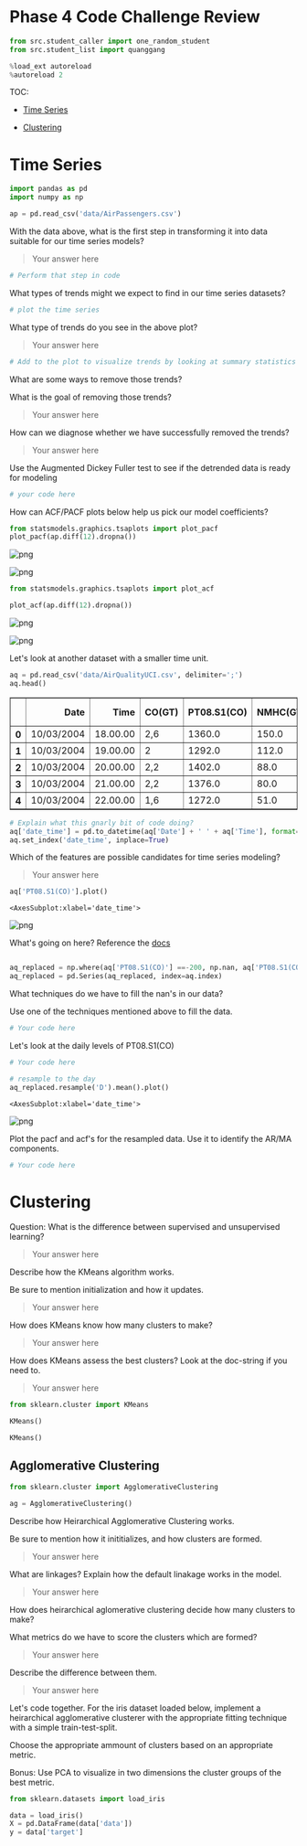 
# Phase 4 Code Challenge Review




```python
from src.student_caller import one_random_student
from src.student_list import quanggang 

%load_ext autoreload
%autoreload 2
```

TOC:

  - [Time Series](#ts)  

  - [Clustering](#clust)
    

<a id='ts'></a>

# Time Series


```python
import pandas as pd
import numpy as np
```


```python
ap = pd.read_csv('data/AirPassengers.csv')
```

With the data above, what is the first step in transforming it into data suitable for our time series models?

> Your answer here


```python
# Perform that step in code
```

What types of trends might we expect to find in our time series datasets?


```python
# plot the time series
```

What type of trends do you see in the above plot?

> Your answer here


```python
# Add to the plot to visualize trends by looking at summary statistics across a window of time.
```

What are some ways to remove those trends? 

What is the goal of removing those trends?

> Your answer here

How can we diagnose whether we have successfully removed the trends?

> Your answer here

Use the Augmented Dickey Fuller test to see if the detrended data is ready for modeling


```python
# your code here
```

How can ACF/PACF plots below help us pick our model coefficients?


```python
from statsmodels.graphics.tsaplots import plot_pacf
plot_pacf(ap.diff(12).dropna())
```




![png](index_files/index_23_0.png)




![png](index_files/index_23_1.png)



```python
from statsmodels.graphics.tsaplots import plot_acf

plot_acf(ap.diff(12).dropna())

```




![png](index_files/index_24_0.png)




![png](index_files/index_24_1.png)


Let's look at another dataset with a smaller time unit.


```python
aq = pd.read_csv('data/AirQualityUCI.csv', delimiter=';')
aq.head()
```




<div>
<style scoped>
    .dataframe tbody tr th:only-of-type {
        vertical-align: middle;
    }

    .dataframe tbody tr th {
        vertical-align: top;
    }

    .dataframe thead th {
        text-align: right;
    }
</style>
<table border="1" class="dataframe">
  <thead>
    <tr style="text-align: right;">
      <th></th>
      <th>Date</th>
      <th>Time</th>
      <th>CO(GT)</th>
      <th>PT08.S1(CO)</th>
      <th>NMHC(GT)</th>
      <th>C6H6(GT)</th>
      <th>PT08.S2(NMHC)</th>
      <th>NOx(GT)</th>
      <th>PT08.S3(NOx)</th>
      <th>NO2(GT)</th>
      <th>PT08.S4(NO2)</th>
      <th>PT08.S5(O3)</th>
      <th>T</th>
      <th>RH</th>
      <th>AH</th>
      <th>Unnamed: 15</th>
      <th>Unnamed: 16</th>
    </tr>
  </thead>
  <tbody>
    <tr>
      <th>0</th>
      <td>10/03/2004</td>
      <td>18.00.00</td>
      <td>2,6</td>
      <td>1360.0</td>
      <td>150.0</td>
      <td>11,9</td>
      <td>1046.0</td>
      <td>166.0</td>
      <td>1056.0</td>
      <td>113.0</td>
      <td>1692.0</td>
      <td>1268.0</td>
      <td>13,6</td>
      <td>48,9</td>
      <td>0,7578</td>
      <td>NaN</td>
      <td>NaN</td>
    </tr>
    <tr>
      <th>1</th>
      <td>10/03/2004</td>
      <td>19.00.00</td>
      <td>2</td>
      <td>1292.0</td>
      <td>112.0</td>
      <td>9,4</td>
      <td>955.0</td>
      <td>103.0</td>
      <td>1174.0</td>
      <td>92.0</td>
      <td>1559.0</td>
      <td>972.0</td>
      <td>13,3</td>
      <td>47,7</td>
      <td>0,7255</td>
      <td>NaN</td>
      <td>NaN</td>
    </tr>
    <tr>
      <th>2</th>
      <td>10/03/2004</td>
      <td>20.00.00</td>
      <td>2,2</td>
      <td>1402.0</td>
      <td>88.0</td>
      <td>9,0</td>
      <td>939.0</td>
      <td>131.0</td>
      <td>1140.0</td>
      <td>114.0</td>
      <td>1555.0</td>
      <td>1074.0</td>
      <td>11,9</td>
      <td>54,0</td>
      <td>0,7502</td>
      <td>NaN</td>
      <td>NaN</td>
    </tr>
    <tr>
      <th>3</th>
      <td>10/03/2004</td>
      <td>21.00.00</td>
      <td>2,2</td>
      <td>1376.0</td>
      <td>80.0</td>
      <td>9,2</td>
      <td>948.0</td>
      <td>172.0</td>
      <td>1092.0</td>
      <td>122.0</td>
      <td>1584.0</td>
      <td>1203.0</td>
      <td>11,0</td>
      <td>60,0</td>
      <td>0,7867</td>
      <td>NaN</td>
      <td>NaN</td>
    </tr>
    <tr>
      <th>4</th>
      <td>10/03/2004</td>
      <td>22.00.00</td>
      <td>1,6</td>
      <td>1272.0</td>
      <td>51.0</td>
      <td>6,5</td>
      <td>836.0</td>
      <td>131.0</td>
      <td>1205.0</td>
      <td>116.0</td>
      <td>1490.0</td>
      <td>1110.0</td>
      <td>11,2</td>
      <td>59,6</td>
      <td>0,7888</td>
      <td>NaN</td>
      <td>NaN</td>
    </tr>
  </tbody>
</table>
</div>




```python
# Explain what this gnarly bit of code doing? 
aq['date_time'] = pd.to_datetime(aq['Date'] + ' ' + aq['Time'], format='%d/%m/%Y %H.%M.%S')
aq.set_index('date_time', inplace=True)
```

Which of the features are possible candidates for time series modeling?

> Your answer here


```python
aq['PT08.S1(CO)'].plot()
```




    <AxesSubplot:xlabel='date_time'>




![png](index_files/index_30_1.png)


What's going on here? Reference the [docs](https://archive.ics.uci.edu/ml/datasets/Air+Quality)


```python

aq_replaced = np.where(aq['PT08.S1(CO)'] ==-200, np.nan, aq['PT08.S1(CO)'])
aq_replaced = pd.Series(aq_replaced, index=aq.index)
```

What techniques do we have to fill the nan's in our data?

Use one of the techniques mentioned above to fill the data.


```python
# Your code here
```

Let's look at the daily levels of PT08.S1(CO)


```python
# Your code here
```


```python
# resample to the day
aq_replaced.resample('D').mean().plot()
```




    <AxesSubplot:xlabel='date_time'>




![png](index_files/index_38_1.png)


Plot the pacf and acf's for the resampled data.  Use it to identify the AR/MA components.


```python
# Your code here
```

<a id='pca'></a>

<a id='clust'></a>

# Clustering

Question: What is the difference between supervised and unsupervised learning?

> Your answer here

Describe how the KMeans algorithm works.

Be sure to mention initialization and how it updates.


> Your answer here

How does KMeans know how many clusters to make?

> Your answer here

How does KMeans assess the best clusters?  Look at the doc-string if you need to.

> Your answer here


```python
from sklearn.cluster import KMeans

KMeans()
```




    KMeans()



## Agglomerative Clustering


```python
from sklearn.cluster import AgglomerativeClustering

ag = AgglomerativeClustering()

```

Describe how Heirarchical Agglomerative Clustering works.

Be sure to mention how it inititializes, and how clusters are formed.

> Your answer here

What are linkages? Explain how the default linakage works in the model. 

> Your answer here

How does heirarchical aglomerative clustering decide how many clusters to make?

What metrics do we have to score the clusters which are formed?

> Your answer here

Describe the difference between them.

> Your answer here

Let's code together. For the iris dataset loaded below, implement a heirarchical agglomerative clusterer with the appropriate fitting technique with a simple train-test-split.

Choose the appropriate ammount of clusters based on an appropriate metric. 

Bonus: Use PCA to visualize in two dimensions the cluster groups of the best metric.


```python
from sklearn.datasets import load_iris

data = load_iris()
X = pd.DataFrame(data['data'])
y = data['target']
```


```python

```

